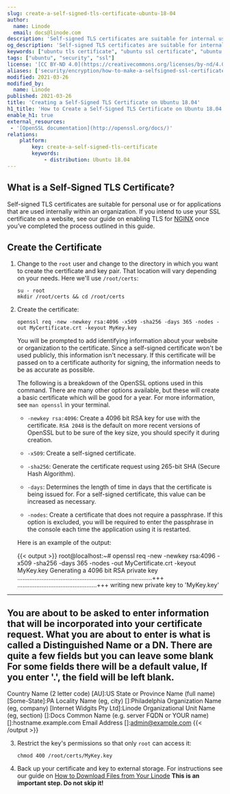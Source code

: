 ```yaml
---
slug: create-a-self-signed-tls-certificate-ubuntu-18-04
author:
  name: Linode
  email: docs@linode.com
description: 'Self-signed TLS certificates are suitable for internal use within an organization. This guide shows how to create a certificate with OpenSSL on Ubuntu 18.04.'
og_description: 'Self-signed TLS certificates are suitable for internal use within an organization. This guide shows how to create a certificate with OpenSSL on Ubuntu 18.04.'
keywords: ["ubuntu tls certificate", "ubuntu ssl certificate", "ubuntu self certified"]
tags: ["ubuntu", "security", "ssl"]
license: '[CC BY-ND 4.0](https://creativecommons.org/licenses/by-nd/4.0)'
aliases: ['security/encryption/how-to-make-a-selfsigned-ssl-certificate-ubuntu-18-04/']
modified: 2021-03-26
modified_by:
  name: Linode
published: 2021-03-26
title: 'Creating a Self-Signed TLS Certificate on Ubuntu 18.04'
h1_title: 'How to Create a Self-Signed TLS Certificate on Ubuntu 18.04'
enable_h1: true
external_resources:
 - '[OpenSSL documentation](http://openssl.org/docs/)'
relations:
    platform:
        key: create-a-self-signed-tls-certificate
        keywords:
            - distribution: Ubuntu 18.04
---
```


## What is a Self-Signed TLS Certificate?

Self-signed TLS certificates are suitable for personal use or for applications that are used internally within an organization. If you intend to use your SSL certificate on a website, see our guide on enabling TLS for [NGINX](/docs/guides/getting-started-with-nginx-part-3-enable-tls-for-https/) once you’ve completed the process outlined in this guide.

## Create the Certificate

1.  Change to the `root` user and change to the directory in which you want to create the certificate and key pair. That location will vary depending on your needs. Here we'll use `/root/certs`:

        su - root
        mkdir /root/certs && cd /root/certs

2.  Create the certificate:

        openssl req -new -newkey rsa:4096 -x509 -sha256 -days 365 -nodes -out MyCertificate.crt -keyout MyKey.key

    You will be prompted to add identifying information about your website or organization to the certificate. Since a self-signed certificate won't be used publicly, this information isn't necessary. If this certificate will be passed on to a certificate authority for signing, the information needs to be as accurate as possible.

    The following is a breakdown of the OpenSSL options used in this command. There are many other options available, but these will create a basic certificate which will be good for a year. For more information, see `man openssl` in your terminal.

    * `-newkey rsa:4096`: Create a 4096 bit RSA key for use with the certificate. `RSA 2048` is the default on more recent versions of OpenSSL but to be sure of the key size, you should specify it during creation.

    * `-x509`: Create a self-signed certificate.

    * `-sha256`: Generate the certificate request using 265-bit SHA (Secure Hash Algorithm).

    * `-days`: Determines the length of time in days that the certificate is being issued for. For a self-signed certificate, this value can be increased as necessary.

    * `-nodes`: Create a certificate that does not require a passphrase. If this option is excluded, you will be required to enter the passphrase in the console each time the application using it is restarted.

    Here is an example of the output:

    {{< output >}}
root@localhost:~# openssl req -new -newkey rsa:4096 -x509 -sha256 -days 365 -nodes -out MyCertificate.crt -keyout MyKey.key
Generating a 4096 bit RSA private key
..............................................................................+++
..............................................+++
writing new private key to 'MyKey.key'
-----
You are about to be asked to enter information that will be incorporated
into your certificate request.
What you are about to enter is what is called a Distinguished Name or a DN.
There are quite a few fields but you can leave some blank
For some fields there will be a default value,
If you enter '.', the field will be left blank.
-----
Country Name (2 letter code) [AU]:US
State or Province Name (full name) [Some-State]:PA
Locality Name (eg, city) []:Philadelphia
Organization Name (eg, company) [Internet Widgits Pty Ltd]:Linode
Organizational Unit Name (eg, section) []:Docs
Common Name (e.g. server FQDN or YOUR name) []:hostname.example.com
Email Address []:admin@example.com
{{< /output >}}

3.  Restrict the key's permissions so that only `root` can access it:

        chmod 400 /root/certs/MyKey.key

4.  Back up your certificate and key to external storage. For instructions see our guide on [How to Download Files from Your Linode](/docs/guides/download-files-from-your-linode/) **This is an important step. Do not skip it!**
